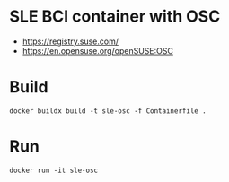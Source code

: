 # SLE BCI container with OSC

- https://registry.suse.com/
- https://en.opensuse.org/openSUSE:OSC


# Build

```
docker buildx build -t sle-osc -f Containerfile .
```

#  Run

```
docker run -it sle-osc
```